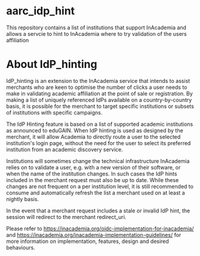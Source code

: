 # aarc_idp_hint
This repository contains a list of institutions that support InAcademia and allows a servcie to hint to InAcademia where to try validation of the users affiliation

# About IdP_hinting 
IdP_hinting is an extension to the InAcademia service that intends to assist merchants who are keen to optimise the number of clicks a user needs to make in validating academic affiliation at the point of sale or registration. By making a list of uniquely referenced IdPs available on a country-by-country basis, it is possible for the merchant to target specific institutions or subsets of institutions with specific campaigns.

The IdP Hinting feature is based on a list of supported academic institutions as announced to eduGAIN. When IdP hinting is used as designed by the merchant, it will allow Academia to directly route a user to the selected institution's login page, without the need for the user to select its preferred institution from an academic discovery service.

Institutions will sometimes change the technical infrastructure InAcademia relies on to validate a user, e.g. with a new version of their software, or when the name of the institution changes. In such cases the IdP hints included in the merchant request must also be up to date. While these changes are not frequent on a per institution level, it is still recommended to consume and automatically refresh the list a merchant used on at least a nightly basis. 

In the event that a merchant request includes a stale or invalid IdP hint, the session will redirect to the merchant redirect_uri.

Please refer to https://inacademia.org/oidc-implementation-for-inacademia/ and https://inacademia.org/inacademia-implementation-guidelines/ for more information on implementation, features, design and desired behaviours.
